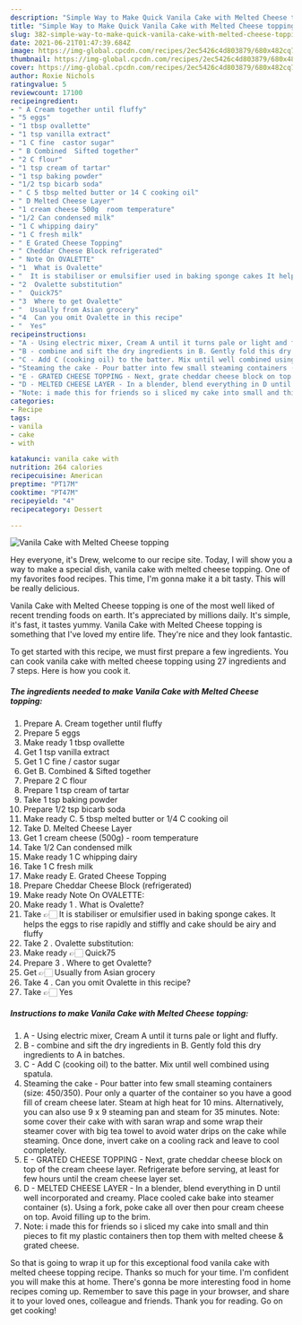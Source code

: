```yaml
---
description: "Simple Way to Make Quick Vanila Cake with Melted Cheese topping"
title: "Simple Way to Make Quick Vanila Cake with Melted Cheese topping"
slug: 382-simple-way-to-make-quick-vanila-cake-with-melted-cheese-topping
date: 2021-06-21T01:47:39.684Z
image: https://img-global.cpcdn.com/recipes/2ec5426c4d803879/680x482cq70/vanila-cake-with-melted-cheese-topping-recipe-main-photo.jpg
thumbnail: https://img-global.cpcdn.com/recipes/2ec5426c4d803879/680x482cq70/vanila-cake-with-melted-cheese-topping-recipe-main-photo.jpg
cover: https://img-global.cpcdn.com/recipes/2ec5426c4d803879/680x482cq70/vanila-cake-with-melted-cheese-topping-recipe-main-photo.jpg
author: Roxie Nichols
ratingvalue: 5
reviewcount: 17100
recipeingredient:
- " A Cream together until fluffy"
- "5 eggs"
- "1 tbsp ovallette"
- "1 tsp vanilla extract"
- "1 C fine  castor sugar"
- " B Combined  Sifted together"
- "2 C flour"
- "1 tsp cream of tartar"
- "1 tsp baking powder"
- "1/2 tsp bicarb soda"
- " C 5 tbsp melted butter or 14 C cooking oil"
- " D Melted Cheese Layer"
- "1 cream cheese 500g  room temperature"
- "1/2 Can condensed milk"
- "1 C whipping dairy"
- "1 C fresh milk"
- " E Grated Cheese Topping"
- " Cheddar Cheese Block refrigerated"
- " Note On OVALETTE"
- "1  What is Ovalette"
- "  It is stabiliser or emulsifier used in baking sponge cakes It helps the eggs to rise rapidly and stiffly and cake should be airy and fluffy"
- "2  Ovalette substitution"
- "  Quick75"
- "3  Where to get Ovalette"
- "  Usually from Asian grocery"
- "4  Can you omit Ovalette in this recipe"
- "  Yes"
recipeinstructions:
- "A - Using electric mixer, Cream A until it turns pale or light and fluffy."
- "B - combine and sift the dry ingredients in B. Gently fold this dry ingredients to A in batches."
- "C - Add C (cooking oil) to the batter. Mix until well combined using spatula."
- "Steaming the cake - Pour batter into few small steaming containers (size: 450/350). Pour only a quarter of the container so you have a good fill of cream cheese later. Steam at high heat for 10 mins. Alternatively, you can also use 9 x 9 steaming pan and steam for 35 minutes. Note: some cover their cake with with saran wrap and some wrap their steamer cover with big tea towel to avoid water drips on the cake while steaming. Once done, invert cake on a cooling rack and leave to cool completely."
- "E - GRATED CHEESE TOPPING - Next, grate cheddar cheese block on top of the cream cheese layer. Refrigerate before serving, at least for few hours until the cream cheese layer set."
- "D - MELTED CHEESE LAYER - In a blender, blend everything in D until well incorporated and creamy. Place cooled cake bake into steamer container (s). Using a fork, poke cake all over then pour cream cheese on top. Avoid filling up to the brim."
- "Note: i made this for friends so i sliced my cake into small and thin pieces to fit my plastic containers then top them with melted cheese &amp; grated cheese."
categories:
- Recipe
tags:
- vanila
- cake
- with

katakunci: vanila cake with 
nutrition: 264 calories
recipecuisine: American
preptime: "PT17M"
cooktime: "PT47M"
recipeyield: "4"
recipecategory: Dessert

---
```



![Vanila Cake with Melted Cheese topping](https://img-global.cpcdn.com/recipes/2ec5426c4d803879/680x482cq70/vanila-cake-with-melted-cheese-topping-recipe-main-photo.jpg)

Hey everyone, it's Drew, welcome to our recipe site. Today, I will show you a way to make a special dish, vanila cake with melted cheese topping. One of my favorites food recipes. This time, I'm gonna make it a bit tasty. This will be really delicious.



Vanila Cake with Melted Cheese topping is one of the most well liked of recent trending foods on earth. It's appreciated by millions daily. It's simple, it's fast, it tastes yummy. Vanila Cake with Melted Cheese topping is something that I've loved my entire life. They're nice and they look fantastic.


To get started with this recipe, we must first prepare a few ingredients. You can cook vanila cake with melted cheese topping using 27 ingredients and 7 steps. Here is how you cook it.

<!--inarticleads1-->

##### The ingredients needed to make Vanila Cake with Melted Cheese topping:

1. Prepare  A. Cream together until fluffy
1. Prepare 5 eggs
1. Make ready 1 tbsp ovallette
1. Get 1 tsp vanilla extract
1. Get 1 C fine / castor sugar
1. Get  B. Combined &amp; Sifted together
1. Prepare 2 C flour
1. Prepare 1 tsp cream of tartar
1. Take 1 tsp baking powder
1. Prepare 1/2 tsp bicarb soda
1. Make ready  C. 5 tbsp melted butter or 1/4 C cooking oil
1. Take  D. Melted Cheese Layer
1. Get 1 cream cheese (500g) - room temperature
1. Take 1/2 Can condensed milk
1. Make ready 1 C whipping dairy
1. Take 1 C fresh milk
1. Make ready  E. Grated Cheese Topping
1. Prepare  Cheddar Cheese Block (refrigerated)
1. Make ready  Note On OVALETTE:
1. Make ready 1 . What is Ovalette?
1. Take  👉🏻 It is stabiliser or emulsifier used in baking sponge cakes. It helps the eggs to rise rapidly and stiffly and cake should be airy and fluffy
1. Take 2 . Ovalette substitution:
1. Make ready  👉🏻 Quick75
1. Prepare 3 . Where to get Ovalette?
1. Get  👉🏻 Usually from Asian grocery
1. Take 4 . Can you omit Ovalette in this recipe?
1. Take  👉🏻 Yes




<!--inarticleads2-->

##### Instructions to make Vanila Cake with Melted Cheese topping:

1. A - Using electric mixer, Cream A until it turns pale or light and fluffy.
1. B - combine and sift the dry ingredients in B. Gently fold this dry ingredients to A in batches.
1. C - Add C (cooking oil) to the batter. Mix until well combined using spatula.
1. Steaming the cake - Pour batter into few small steaming containers (size: 450/350). Pour only a quarter of the container so you have a good fill of cream cheese later. Steam at high heat for 10 mins. Alternatively, you can also use 9 x 9 steaming pan and steam for 35 minutes. Note: some cover their cake with with saran wrap and some wrap their steamer cover with big tea towel to avoid water drips on the cake while steaming. Once done, invert cake on a cooling rack and leave to cool completely.
1. E - GRATED CHEESE TOPPING - Next, grate cheddar cheese block on top of the cream cheese layer. Refrigerate before serving, at least for few hours until the cream cheese layer set.
1. D - MELTED CHEESE LAYER - In a blender, blend everything in D until well incorporated and creamy. Place cooled cake bake into steamer container (s). Using a fork, poke cake all over then pour cream cheese on top. Avoid filling up to the brim.
1. Note: i made this for friends so i sliced my cake into small and thin pieces to fit my plastic containers then top them with melted cheese &amp; grated cheese.




So that is going to wrap it up for this exceptional food vanila cake with melted cheese topping recipe. Thanks so much for your time. I'm confident you will make this at home. There's gonna be more interesting food in home recipes coming up. Remember to save this page in your browser, and share it to your loved ones, colleague and friends. Thank you for reading. Go on get cooking!
